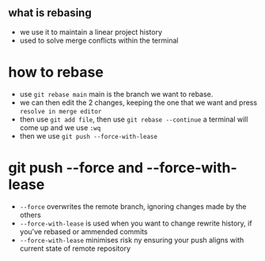 ## what is rebasing

- we use it to maintain a linear project history
- used to solve merge conflicts within the terminal

# how to rebase
- use `git rebase main` main is the branch we want to rebase. 
- we can then edit the 2 changes, keeping the one that we want and press `resolve in merge editor`
- then use `git add file`, then use `git rebase --continue` a terminal will come up and we use `:wq`
- then we use `git push --force-with-lease`

# git push --force and --force-with-lease

- `--force` overwrites the remote branch, ignoring changes made by the others
- `--force-with-lease` is used when you want to change rewrite history, if you've rebased or ammended commits
- `--force-with-lease` minimises risk ny ensuring your push aligns with current state of remote repository
